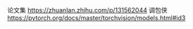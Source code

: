 论文集 https://zhuanlan.zhihu.com/p/131562044
调包侠 https://pytorch.org/docs/master/torchvision/models.html#id3
